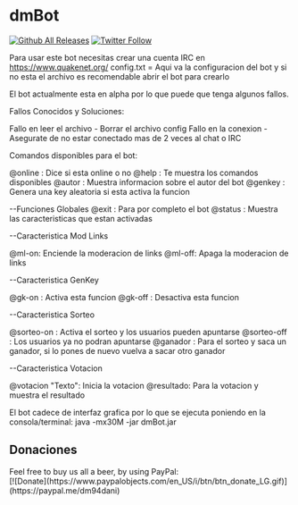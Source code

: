 # dmBot

[![Github All Releases](https://img.shields.io/github/downloads/dm94/dmBot/total.svg)](https://github.com/dm94/dmBot/releases)
[![Twitter Follow](https://img.shields.io/twitter/follow/dm94dani.svg?style=social&label=Follow&maxAge=1)](https://twitter.com/dm94dani)

Para usar este bot necesitas crear una cuenta IRC en https://www.quakenet.org/
config.txt = Aqui va la configuracion del bot y si no esta el archivo es recomendable abrir el bot para crearlo

El bot actualmente esta en alpha por lo que puede que tenga algunos fallos.

Fallos Conocidos y Soluciones:

Fallo en leer el archivo - Borrar el archivo config
Fallo en la conexion - Asegurate de no estar conectado mas de 2 veces al chat o IRC

Comandos disponibles para el bot:

@online : Dice si esta online o no
@help : Te muestra los comandos disponibles
@autor : Muestra informacion sobre el autor del bot
@genkey : Genera una key aleatoria si esta activa la funcion

--Funciones Globales
@exit :  Para por completo el bot
@status : Muestra las caracteristicas que estan activadas

--Caracteristica Mod Links

@ml-on: Enciende la moderacion de links
@ml-off: Apaga la moderacion de links

--Caracteristica GenKey

@gk-on : Activa esta funcion
@gk-off : Desactiva esta funcion

--Caracteristica Sorteo

@sorteo-on : Activa el sorteo y los usuarios pueden apuntarse
@sorteo-off : Los usuarios ya no podran apuntarse
@ganador : Para el sorteo y saca un ganador, si lo pones de nuevo vuelva a sacar otro ganador

--Caracteristica Votacion

@votacion "Texto": Inicia la votacion
@resultado: Para la votacion y muestra el resultado

El bot cadece de interfaz grafica por lo que se ejecuta poniendo en la consola/terminal:
java -mx30M -jar dmBot.jar

<h2><a name="donating">Donaciones</a></h2>
<a name="paypal">Feel free to buy us all a beer, by using PayPal:</a><br/>
[![Donate](https://www.paypalobjects.com/en_US/i/btn/btn_donate_LG.gif)](https://paypal.me/dm94dani)<br/>
